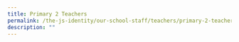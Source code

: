 ```yaml
---
title: Primary 2 Teachers
permalink: /the-js-identity/our-school-staff/teachers/primary-2-teachers/
description: ""
---
```

